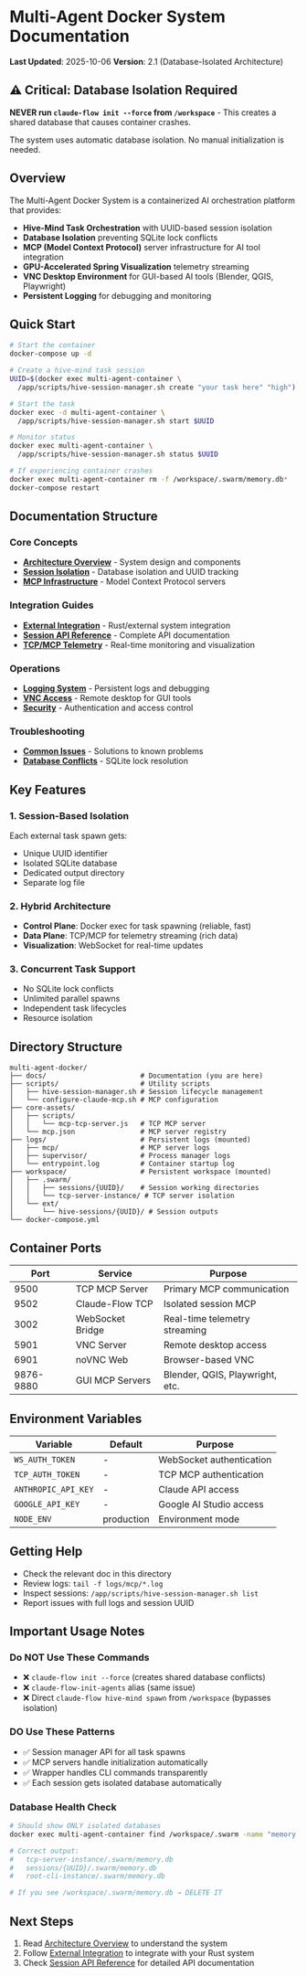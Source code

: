 # Multi-Agent Docker System Documentation

**Last Updated**: 2025-10-06
**Version**: 2.1 (Database-Isolated Architecture)

## ⚠️ Critical: Database Isolation Required

**NEVER run `claude-flow init --force` from `/workspace`** - This creates a shared database that causes container crashes.

The system uses automatic database isolation. No manual initialization is needed.

## Overview

The Multi-Agent Docker System is a containerized AI orchestration platform that provides:

- **Hive-Mind Task Orchestration** with UUID-based session isolation
- **Database Isolation** preventing SQLite lock conflicts
- **MCP (Model Context Protocol)** server infrastructure for AI tool integration
- **GPU-Accelerated Spring Visualization** telemetry streaming
- **VNC Desktop Environment** for GUI-based AI tools (Blender, QGIS, Playwright)
- **Persistent Logging** for debugging and monitoring

## Quick Start

```bash
# Start the container
docker-compose up -d

# Create a hive-mind task session
UUID=$(docker exec multi-agent-container \
  /app/scripts/hive-session-manager.sh create "your task here" "high")

# Start the task
docker exec -d multi-agent-container \
  /app/scripts/hive-session-manager.sh start $UUID

# Monitor status
docker exec multi-agent-container \
  /app/scripts/hive-session-manager.sh status $UUID

# If experiencing container crashes
docker exec multi-agent-container rm -f /workspace/.swarm/memory.db*
docker-compose restart
```

## Documentation Structure

### Core Concepts
- **[Architecture Overview](01-architecture.md)** - System design and components
- **[Session Isolation](02-session-isolation.md)** - Database isolation and UUID tracking
- **[MCP Infrastructure](03-mcp-infrastructure.md)** - Model Context Protocol servers

### Integration Guides
- **[External Integration](04-external-integration.md)** - Rust/external system integration
- **[Session API Reference](05-session-api.md)** - Complete API documentation
- **[TCP/MCP Telemetry](06-tcp-mcp-telemetry.md)** - Real-time monitoring and visualization

### Operations
- **[Logging System](07-logging.md)** - Persistent logs and debugging
- **[VNC Access](08-vnc-access.md)** - Remote desktop for GUI tools
- **[Security](09-security.md)** - Authentication and access control

### Troubleshooting
- **[Common Issues](10-troubleshooting.md)** - Solutions to known problems
- **[Database Conflicts](11-database-troubleshooting.md)** - SQLite lock resolution

## Key Features

### 1. Session-Based Isolation
Each external task spawn gets:
- Unique UUID identifier
- Isolated SQLite database
- Dedicated output directory
- Separate log file

### 2. Hybrid Architecture
- **Control Plane**: Docker exec for task spawning (reliable, fast)
- **Data Plane**: TCP/MCP for telemetry streaming (rich data)
- **Visualization**: WebSocket for real-time updates

### 3. Concurrent Task Support
- No SQLite lock conflicts
- Unlimited parallel spawns
- Independent task lifecycles
- Resource isolation

## Directory Structure

```
multi-agent-docker/
├── docs/                       # Documentation (you are here)
├── scripts/                    # Utility scripts
│   ├── hive-session-manager.sh # Session lifecycle management
│   └── configure-claude-mcp.sh # MCP configuration
├── core-assets/
│   ├── scripts/
│   │   └── mcp-tcp-server.js   # TCP MCP server
│   └── mcp.json                # MCP server registry
├── logs/                       # Persistent logs (mounted)
│   ├── mcp/                    # MCP server logs
│   ├── supervisor/             # Process manager logs
│   └── entrypoint.log          # Container startup log
├── workspace/                  # Persistent workspace (mounted)
│   ├── .swarm/
│   │   ├── sessions/{UUID}/    # Session working directories
│   │   └── tcp-server-instance/ # TCP server isolation
│   └── ext/
│       └── hive-sessions/{UUID}/ # Session outputs
└── docker-compose.yml
```

## Container Ports

| Port | Service | Purpose |
|------|---------|---------|
| 9500 | TCP MCP Server | Primary MCP communication |
| 9502 | Claude-Flow TCP | Isolated session MCP |
| 3002 | WebSocket Bridge | Real-time telemetry streaming |
| 5901 | VNC Server | Remote desktop access |
| 6901 | noVNC Web | Browser-based VNC |
| 9876-9880 | GUI MCP Servers | Blender, QGIS, Playwright, etc. |

## Environment Variables

| Variable | Default | Purpose |
|----------|---------|---------|
| `WS_AUTH_TOKEN` | - | WebSocket authentication |
| `TCP_AUTH_TOKEN` | - | TCP MCP authentication |
| `ANTHROPIC_API_KEY` | - | Claude API access |
| `GOOGLE_API_KEY` | - | Google AI Studio access |
| `NODE_ENV` | production | Environment mode |

## Getting Help

- Check the relevant doc in this directory
- Review logs: `tail -f logs/mcp/*.log`
- Inspect sessions: `/app/scripts/hive-session-manager.sh list`
- Report issues with full logs and session UUID

## Important Usage Notes

### Do NOT Use These Commands
- ❌ `claude-flow init --force` (creates shared database conflicts)
- ❌ `claude-flow-init-agents` alias (same issue)
- ❌ Direct `claude-flow hive-mind spawn` from `/workspace` (bypasses isolation)

### DO Use These Patterns
- ✅ Session manager API for all task spawns
- ✅ MCP servers handle initialization automatically
- ✅ Wrapper handles CLI commands transparently
- ✅ Each session gets isolated database automatically

### Database Health Check
```bash
# Should show ONLY isolated databases
docker exec multi-agent-container find /workspace/.swarm -name "memory.db" -ls

# Correct output:
#   tcp-server-instance/.swarm/memory.db
#   sessions/{UUID}/.swarm/memory.db
#   root-cli-instance/.swarm/memory.db

# If you see /workspace/.swarm/memory.db → DELETE IT
```

## Next Steps

1. Read [Architecture Overview](01-architecture.md) to understand the system
2. Follow [External Integration](04-external-integration.md) to integrate with your Rust system
3. Check [Session API Reference](05-session-api.md) for detailed API documentation
